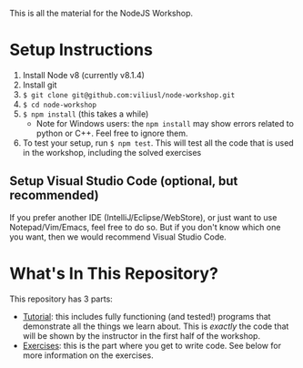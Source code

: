 This is all the material for the NodeJS Workshop.

# Setup Instructions
1. Install Node v8 (currently v8.1.4)
2. Install git
3. `$ git clone git@github.com:viliusl/node-workshop.git`
4. `$ cd node-workshop`
5. `$ npm install` (this takes a while)
   * Note for Windows users: the `npm install` may show errors related to python or C++. 
     Feel free to ignore them.
6. To test your setup, run `$ npm test`. This will test all the code
   that is used in the workshop, including the solved exercises

## Setup Visual Studio Code (optional, but recommended)
If you prefer another IDE (IntelliJ/Eclipse/WebStore), 
or just want to use Notepad/Vim/Emacs, feel free to do so. But
if you don't know which one you want, 
then we would recommend Visual Studio Code.

# What's In This Repository?
This repository has 3 parts:
* [Tutorial](01-tutorial-code/README.md): this includes fully functioning
  (and tested!) programs that demonstrate all the things we learn about. This is 
  _exactly_ the code that will be shown by the instructor in the first half
  of the workshop.
* [Exercises](02-exercises/README.md): this is the part where you get to write
  code. See below for more information on the exercises.
